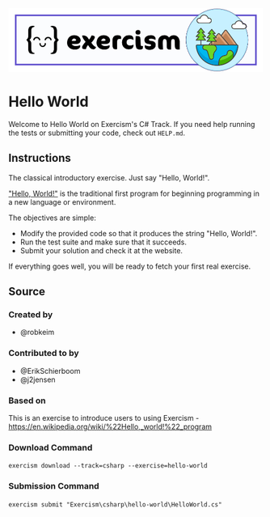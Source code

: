 ![Banner](Data/Images/CSharp-Exercism-S00E01-Setup-HelloWorld-Banner.png)

# Hello World

Welcome to Hello World on Exercism's C# Track.
If you need help running the tests or submitting your code, check out `HELP.md`.

## Instructions

The classical introductory exercise.
Just say "Hello, World!".

["Hello, World!"][hello-world] is the traditional first program for beginning programming in a new language or environment.

The objectives are simple:

- Modify the provided code so that it produces the string "Hello, World!".
- Run the test suite and make sure that it succeeds.
- Submit your solution and check it at the website.

If everything goes well, you will be ready to fetch your first real exercise.

[hello-world]: https://en.wikipedia.org/wiki/%22Hello,_world!%22_program

## Source

### Created by

- @robkeim

### Contributed to by

- @ErikSchierboom
- @j2jensen

### Based on

This is an exercise to introduce users to using Exercism - https://en.wikipedia.org/wiki/%22Hello,_world!%22_program

### Download Command
`exercism download --track=csharp --exercise=hello-world`

### Submission Command
`exercism submit "Exercism\csharp\hello-world\HelloWorld.cs"`
